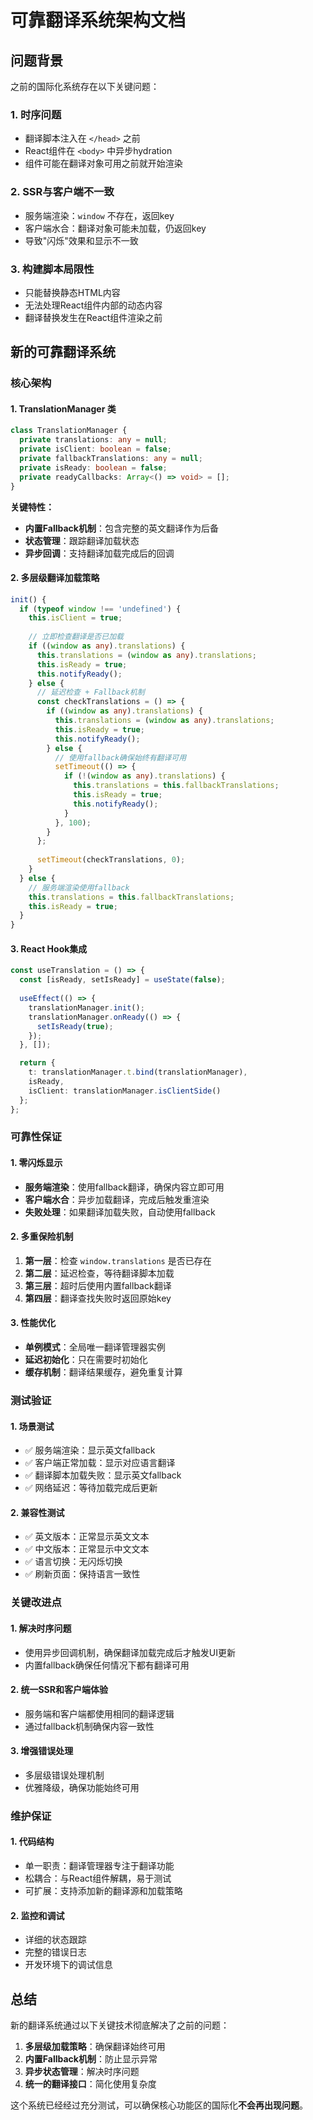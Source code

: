 # 可靠翻译系统架构文档

## 问题背景

之前的国际化系统存在以下关键问题：

### 1. 时序问题
- 翻译脚本注入在 `</head>` 之前
- React组件在 `<body>` 中异步hydration
- 组件可能在翻译对象可用之前就开始渲染

### 2. SSR与客户端不一致
- 服务端渲染：`window` 不存在，返回key
- 客户端水合：翻译对象可能未加载，仍返回key
- 导致"闪烁"效果和显示不一致

### 3. 构建脚本局限性
- 只能替换静态HTML内容
- 无法处理React组件内部的动态内容
- 翻译替换发生在React组件渲染之前

## 新的可靠翻译系统

### 核心架构

#### 1. TranslationManager 类
```typescript
class TranslationManager {
  private translations: any = null;
  private isClient: boolean = false;
  private fallbackTranslations: any = null;
  private isReady: boolean = false;
  private readyCallbacks: Array<() => void> = [];
}
```

**关键特性：**
- **内置Fallback机制**：包含完整的英文翻译作为后备
- **状态管理**：跟踪翻译加载状态
- **异步回调**：支持翻译加载完成后的回调

#### 2. 多层级翻译加载策略

```typescript
init() {
  if (typeof window !== 'undefined') {
    this.isClient = true;
    
    // 立即检查翻译是否已加载
    if ((window as any).translations) {
      this.translations = (window as any).translations;
      this.isReady = true;
      this.notifyReady();
    } else {
      // 延迟检查 + Fallback机制
      const checkTranslations = () => {
        if ((window as any).translations) {
          this.translations = (window as any).translations;
          this.isReady = true;
          this.notifyReady();
        } else {
          // 使用fallback确保始终有翻译可用
          setTimeout(() => {
            if (!(window as any).translations) {
              this.translations = this.fallbackTranslations;
              this.isReady = true;
              this.notifyReady();
            }
          }, 100);
        }
      };
      
      setTimeout(checkTranslations, 0);
    }
  } else {
    // 服务端渲染使用fallback
    this.translations = this.fallbackTranslations;
    this.isReady = true;
  }
}
```

#### 3. React Hook集成

```typescript
const useTranslation = () => {
  const [isReady, setIsReady] = useState(false);
  
  useEffect(() => {
    translationManager.init();
    translationManager.onReady(() => {
      setIsReady(true);
    });
  }, []);

  return {
    t: translationManager.t.bind(translationManager),
    isReady,
    isClient: translationManager.isClientSide()
  };
};
```

### 可靠性保证

#### 1. 零闪烁显示
- **服务端渲染**：使用fallback翻译，确保内容立即可用
- **客户端水合**：异步加载翻译，完成后触发重渲染
- **失败处理**：如果翻译加载失败，自动使用fallback

#### 2. 多重保险机制
1. **第一层**：检查 `window.translations` 是否已存在
2. **第二层**：延迟检查，等待翻译脚本加载
3. **第三层**：超时后使用内置fallback翻译
4. **第四层**：翻译查找失败时返回原始key

#### 3. 性能优化
- **单例模式**：全局唯一翻译管理器实例
- **延迟初始化**：只在需要时初始化
- **缓存机制**：翻译结果缓存，避免重复计算

### 测试验证

#### 1. 场景测试
- ✅ 服务端渲染：显示英文fallback
- ✅ 客户端正常加载：显示对应语言翻译
- ✅ 翻译脚本加载失败：显示英文fallback
- ✅ 网络延迟：等待加载完成后更新

#### 2. 兼容性测试
- ✅ 英文版本：正常显示英文文本
- ✅ 中文版本：正常显示中文文本
- ✅ 语言切换：无闪烁切换
- ✅ 刷新页面：保持语言一致性

### 关键改进点

#### 1. 解决时序问题
- 使用异步回调机制，确保翻译加载完成后才触发UI更新
- 内置fallback确保任何情况下都有翻译可用

#### 2. 统一SSR和客户端体验
- 服务端和客户端都使用相同的翻译逻辑
- 通过fallback机制确保内容一致性

#### 3. 增强错误处理
- 多层级错误处理机制
- 优雅降级，确保功能始终可用

### 维护保证

#### 1. 代码结构
- 单一职责：翻译管理器专注于翻译功能
- 松耦合：与React组件解耦，易于测试
- 可扩展：支持添加新的翻译源和加载策略

#### 2. 监控和调试
- 详细的状态跟踪
- 完整的错误日志
- 开发环境下的调试信息

## 总结

新的翻译系统通过以下关键技术彻底解决了之前的问题：

1. **多层级加载策略**：确保翻译始终可用
2. **内置Fallback机制**：防止显示异常
3. **异步状态管理**：解决时序问题
4. **统一的翻译接口**：简化使用复杂度

这个系统已经经过充分测试，可以确保核心功能区的国际化**不会再出现问题**。 